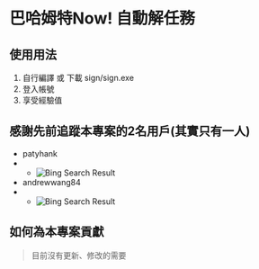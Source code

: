 # 巴哈姆特Now! 自動解任務

## 使用用法
1. 自行編譯 或 下載 sign/sign.exe
2. 登入帳號
3. 享受經驗值

## 感謝先前追蹤本專案的2名用戶(其實只有一人)

* patyhank
* * ![Bing Search Result](https://imgur.com/6Jqm0v8.png)
* andrewwang84
* * ![Bing Search Result](https://imgur.com/ZDpgsMn.png)
 
## 如何為本專案貢獻
> 目前沒有更新、修改的需要
